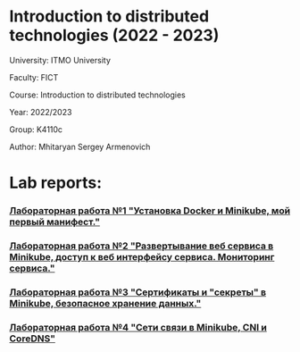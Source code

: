 # Introduction to distributed technologies (2022 - 2023)

University: ITMO University

Faculty: FICT

Course: Introduction to distributed technologies

Year: 2022/2023

Group: K4110с

Author: Mhitaryan Sergey Armenovich

# Lab reports:

### [Лабораторная работа №1 "Установка Docker и Minikube, мой первый манифест."](labs/lab1/report.md)
### [Лабораторная работа №2 "Развертывание веб сервиса в Minikube, доступ к веб интерфейсу сервиса. Мониторинг сервиса."](labs/lab2/report.md)
### [Лабораторная работа №3 "Сертификаты и "секреты" в Minikube, безопасное хранение данных."](labs/lab3/report.md)
### [Лабораторная работа №4 "Сети связи в Minikube, CNI и CoreDNS"](labs/lab4/report.md)
